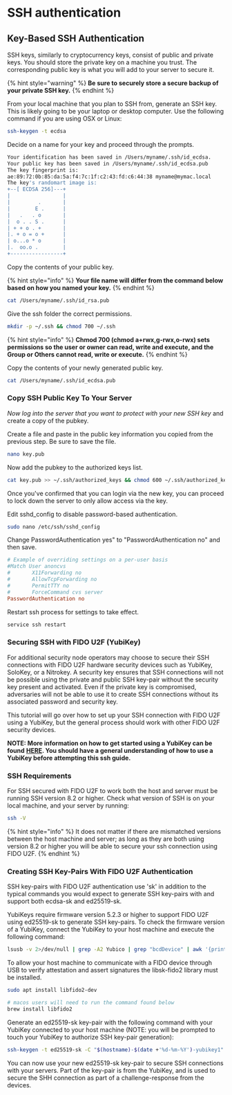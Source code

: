# SSH authentication

## Key-Based SSH Authentication <a href="#key-based-ssh-authentication" id="key-based-ssh-authentication"></a>

SSH keys, similarly to cryptocurrency keys, consist of public and private keys. You should store the private key on a machine you trust. The corresponding public key is what you will add to your server to secure it.

{% hint style="warning" %}
**Be sure to securely store a secure backup of your private SSH key.**
{% endhint %}

From your local machine that you plan to SSH from, generate an SSH key. This is likely going to be your laptop or desktop computer. Use the following command if you are using OSX or Linux:

```bash
ssh-keygen -t ecdsa
```

Decide on a name for your key and proceed through the prompts.

```bash
Your identification has been saved in /Users/myname/.ssh/id_ecdsa.
Your public key has been saved in /Users/myname/.ssh/id_ecdsa.pub
The key fingerprint is:
ae:89:72:0b:85:da:5a:f4:7c:1f:c2:43:fd:c6:44:38 myname@mymac.local
The key's randomart image is:
+--[ ECDSA 256]---+
|                 |
|         .       |
|        E .      |
|   .   . o       |
|  o . . S .      |
| + + o . +       |
|. + o = o +      |
| o...o * o       |
|.  oo.o .        |
+-----------------+
```

Copy the contents of your public key.

{% hint style="info" %}
**Your file name will differ from the command below based on how you named your key.**
{% endhint %}

```bash
cat /Users/myname/.ssh/id_rsa.pub
```

Give the ssh folder the correct permissions.

```bash
mkdir -p ~/.ssh && chmod 700 ~/.ssh 
```

{% hint style="info" %}
**Chmod 700 (chmod a+rwx,g-rwx,o-rwx) sets permissions so the user or owner can read, write and execute, and the Group or Others cannot read, write or execute.**
{% endhint %}

Copy the contents of your newly generated public key.

```bash
cat /Users/myname/.ssh/id_ecdsa.pub
```

### Copy **SSH** Public Key To Your Server <a href="#copy-ssh-public-key-to-your-server" id="copy-ssh-public-key-to-your-server"></a>

_Now log into the server that you want to protect with your new SSH key_ and create a copy of the pubkey.

Create a file and paste in the public key information you copied from the previous step. Be sure to save the file.

```bash
nano key.pub
```

Now add the pubkey to the authorized keys list.

```bash
cat key.pub >> ~/.ssh/authorized_keys && chmod 600 ~/.ssh/authorized_keys
```

Once you've confirmed that you can login via the new key, you can proceed to lock down the server to only allow access via the key.

Edit sshd\_config to disable password-based authentication.

```bash
sudo nano /etc/ssh/sshd_config
```

Change PasswordAuthentication yes" to "PasswordAuthentication no" and then save.

```toml
# Example of overriding settings on a per-user basis
#Match User anoncvs
#       X11Forwarding no
#       AllowTcpForwarding no
#       PermitTTY no
#       ForceCommand cvs server
PasswordAuthentication no
```

Restart ssh process for settings to take effect.

```bash
service ssh restart
```

### Securing SSH with FIDO U2F (YubiKey) <a href="#securing-ssh-with-fido-u2f-yubikey" id="securing-ssh-with-fido-u2f-yubikey"></a>

For additional security node operators may choose to secure their SSH connections with FIDO U2F hardware security devices such as YubiKey, SoloKey, or a Nitrokey. A security key ensures that SSH connections will not be possible using the private and public SSH key-pair without the security key present and activated. Even if the private key is compromised, adversaries will not be able to use it to create SSH connections without its associated password and security key.

This tutorial will go over how to set up your SSH connection with FIDO U2F using a YubiKey, but the general process should work with other FIDO U2F security devices.

**NOTE: More information on how to get started using a YubiKey can be found** [**HERE**](https://www.yubico.com/ca/setup/)**. You should have a general understanding of how to use a YubiKey before attempting this ssh guide.**

### SSH Requirements <a href="#ssh-requirements" id="ssh-requirements"></a>

For SSH secured with FIDO U2F to work both the host and server must be running SSH version 8.2 or higher. Check what version of SSH is on your local machine, and your server by running:

```bash
ssh -V
```

{% hint style="info" %}
It does not matter if there are mismatched versions between the host machine and server; as long as they are both using version 8.2 or higher you will be able to secure your ssh connection using FIDO U2F.
{% endhint %}

### Creating SSH Key-Pairs With FIDO U2F Authentication <a href="#creating-ssh-key-pairs-with-fido-u2f-authentication" id="creating-ssh-key-pairs-with-fido-u2f-authentication"></a>

SSH key-pairs with FIDO U2F authentication use 'sk' in addition to the typical commands you would expect to generate SSH key-pairs with and support both ecdsa-sk and ed25519-sk.

YubiKeys require firmware version 5.2.3 or higher to support FIDO U2F using ed25519-sk to generate SSH key-pairs. To check the firmware version of a YubiKey, connect the YubiKey to your host machine and execute the following command:

```bash
lsusb -v 2>/dev/null | grep -A2 Yubico | grep "bcdDevice" | awk '{print $2}'
```

To allow your host machine to communicate with a FIDO device through USB to verify attestation and assert signatures the libsk-fido2 library must be installed.

```bash
sudo apt install libfido2-dev

# macos users will need to run the command found below
brew install libfido2
```

Generate an ed25519-sk key-pair with the following command with your YubiKey connected to your host machine (NOTE: you will be prompted to touch your YubiKey to authorize SSH key-pair generation):

```bash
ssh-keygen -t ed25519-sk -C "$(hostname)-$(date +'%d-%m-%Y')-yubikey1"
```

You can now use your new ed25519-sk key-pair to secure SSH connections with your servers. Part of the key-pair is from the YubiKey, and is used to secure the SHH connection as part of a challenge-response from the devices.
